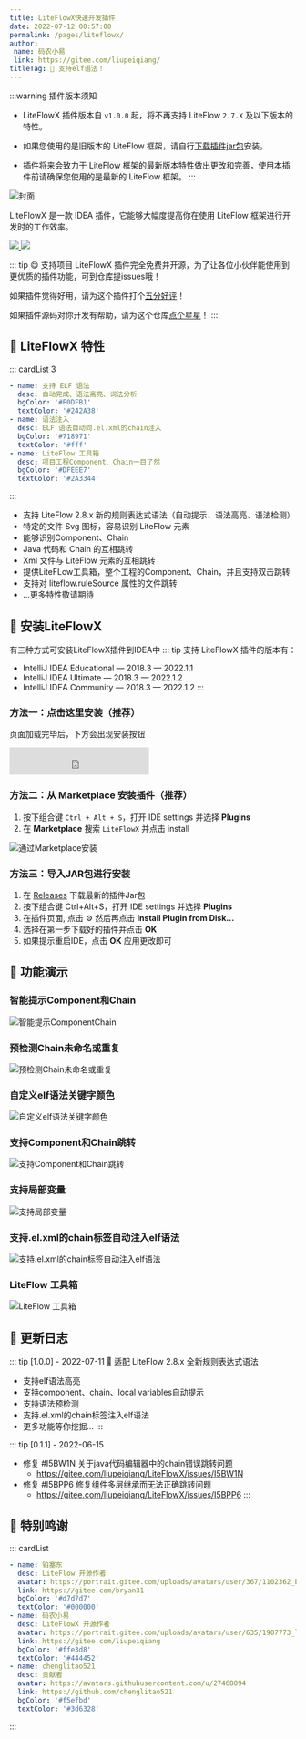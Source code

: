 ```yaml
---
title: LiteFlowX快速开发插件
date: 2022-07-12 00:57:00
permalink: /pages/liteflowx/
author:
 name: 码农小易
 link: https://gitee.com/liupeiqiang/
titleTag: 🎉 支持elf语法！
---
```


:::warning 插件版本须知
- LiteFlowX 插件版本自 `v1.0.0` 起，将不再支持 LiteFlow `2.7.X` 及以下版本的特性。

- 如果您使用的是旧版本的 LiteFlow 框架，请自行[下载插件jar包](https://gitee.com/liupeiqiang/LiteFlowX/releases/0.1.1)安装。

- 插件将来会致力于 LiteFlow 框架的最新版本特性做出更改和完善，使用本插件前请确保您使用的是最新的 LiteFlow 框架。
:::

![封面](/img/liteflowx/cover.png)

LiteFlowX 是一款 IDEA 插件，它能够大幅度提高你在使用 LiteFlow 框架进行开发时的工作效率。

<p align="left">

<a href="https://www.github.com/Coder-XiaoYi/LiteFlowX" target="_blank">
<img class="no-zoom" src="https://img.shields.io/badge/Github-blue?logo=github&logoColor=white&style=for-the-badge"/>
</a>

<a href='https://gitee.com/liupeiqiang/LiteFlowX/' target="_blank">
<img class="no-zoom" src="https://img.shields.io/badge/Gitee-red?logo=gitee&logoColor=white&style=for-the-badge"/>
</a>

</p>

::: tip 😋 支持项目
LiteFlowX 插件完全免费并开源，为了让各位小伙伴能使用到更优质的插件功能，可到仓库提issues哦！

如果插件觉得好用，请为这个插件打个[五分好评](https://plugins.jetbrains.com/plugin/19145-liteflowx/)！

如果插件源码对你开发有帮助，请为这个仓库[点个星星](https://gitee.com/liupeiqiang/LiteFlowX/)！
:::

## 🍬 LiteFlowX 特性

::: cardList 3
```yaml
- name: 支持 ELF 语法
  desc: 自动完成、语法高亮、词法分析
  bgColor: '#F0DFB1'
  textColor: '#242A38'
- name: 语法注入
  desc: ELF 语法自动向.el.xml的chain注入
  bgColor: '#718971'
  textColor: '#fff'
- name: LiteFlow 工具箱
  desc: 项目工程Component、Chain一目了然
  bgColor: '#DFEEE7'
  textColor: '#2A3344'
```
:::

- 支持 LiteFlow 2.8.x 新的规则表达式语法（自动提示、语法高亮、语法检测）
- 特定的文件 Svg 图标，容易识别 LiteFlow 元素
- 能够识别Component、Chain
- Java 代码和 Chain 的互相跳转
- Xml 文件与 LiteFlow 元素的互相跳转
- 提供LiteFLow工具箱，整个工程的Component、Chain，并且支持双击跳转
- 支持对 liteflow.ruleSource 属性的文件跳转
- ...更多特性敬请期待

## 🎉 安装LiteFlowX
有三种方式可安装LiteFlowX插件到IDEA中
::: tip
支持 LiteFlowX 插件的版本有：
- IntelliJ IDEA Educational — 2018.3 — 2022.1.1
- IntelliJ IDEA Ultimate — 2018.3 — 2022.1.2
- IntelliJ IDEA Community — 2018.3 — 2022.1.2
:::
### 方法一：点击这里安装（推荐）

页面加载完毕后，下方会出现安装按钮

<iframe frameborder="none" width="245px" height="48px" src="https://plugins.jetbrains.com/embeddable/install/19145"></iframe>

### 方法二：从 Marketplace 安装插件（推荐）
1. 按下组合键 `Ctrl + Alt + S`，打开 IDE settings 并选择 **Plugins**
2. 在 **Marketplace** 搜索 `LiteFlowX` 并点击 install

![通过Marketplace安装](/img/liteflowx/installByMarketplace.png)


### 方法三：导入JAR包进行安装
1. 在 [Releases](https://gitee.com/liupeiqiang/LiteFlowX/releases) 下载最新的插件Jar包
2. 按下组合键 Ctrl+Alt+S，打开 IDE settings 并选择 **Plugins**
3. 在插件页面, 点击 ⚙ 然后再点击 **Install Plugin from Disk...**
4. 选择在第一步下载好的插件并点击 **OK**
5. 如果提示重启IDE，点击 **OK** 应用更改即可

## 🌈 功能演示
### 智能提示Component和Chain
![智能提示ComponentChain](/img/liteflowx/chaincomponent.gif)

### 预检测Chain未命名或重复
![预检测Chain未命名或重复](/img/liteflowx/chaincomponent.gif)

### 自定义elf语法关键字颜色
![自定义elf语法关键字颜色](/img/liteflowx/changecolor.gif)

### 支持Component和Chain跳转
![支持Component和Chain跳转](/img/liteflowx/componentjump.gif)

### 支持局部变量
![支持局部变量](/img/liteflowx/localvar.gif)

### 支持.el.xml的chain标签自动注入elf语法
![支持.el.xml的chain标签自动注入elf语法](/img/liteflowx/newelxml.gif)

### LiteFlow 工具箱
![LiteFlow 工具箱](/img/liteflowx/toolbox.gif)



## 📕 更新日志
::: tip [1.0.0] - 2022-07-11
:tada: 适配 LiteFlow 2.8.x 全新规则表达式语法

- 支持elf语法高亮
- 支持component、chain、local variables自动提示
- 支持语法预检测
- 支持.el.xml的chain标签注入elf语法
- 更多功能等你挖掘...
:::

::: tip [0.1.1] - 2022-06-15
- 修复 #I5BW1N 关于java代码编辑器中的chain错误跳转问题
  - https://gitee.com/liupeiqiang/LiteFlowX/issues/I5BW1N
- 修复 #I5BPP6 修复组件多层继承而无法正确跳转问题
  - https://gitee.com/liupeiqiang/LiteFlowX/issues/I5BPP6 
:::

## 💖 特别鸣谢
::: cardList
```yaml
- name: 铂塞东
  desc: LiteFlow 开源作者
  avatar: https://portrait.gitee.com/uploads/avatars/user/367/1102362_bryan31_1578940308.png
  link: https://gitee.com/bryan31
  bgColor: '#d7d7d7'
  textColor: '#000000'
- name: 码农小易
  desc: LiteFlowX 开源作者
  avatar: https://portrait.gitee.com/uploads/avatars/user/635/1907773_liupeiqiang_1651224603.png
  link: https://gitee.com/liupeiqiang
  bgColor: '#ffe3d8'
  textColor: '#444452'
- name: chenglitao521
  desc: 贡献者
  avatar: https://avatars.githubusercontent.com/u/27468094
  link: https://github.com/chenglitao521
  bgColor: '#f5efbd'
  textColor: '#3d6328'
```
:::
